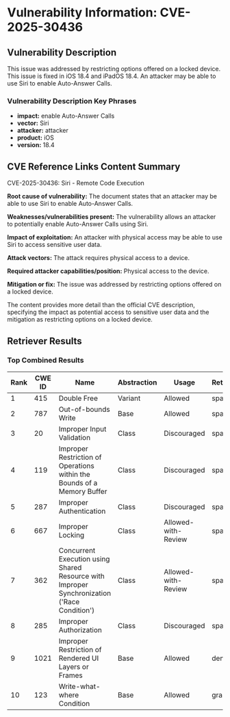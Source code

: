 # Vulnerability Information: CVE-2025-30436

## Vulnerability Description
This issue was addressed by restricting options offered on a locked device. This issue is fixed in iOS 18.4 and iPadOS 18.4. An attacker may be able to use Siri to enable Auto-Answer Calls.

### Vulnerability Description Key Phrases
- **impact:** enable Auto-Answer Calls
- **vector:** Siri
- **attacker:** attacker
- **product:** iOS
- **version:** 18.4

## CVE Reference Links Content Summary
CVE-2025-30436: Siri - Remote Code Execution

**Root cause of vulnerability:**
The document states that an attacker may be able to use Siri to enable Auto-Answer Calls.

**Weaknesses/vulnerabilities present:**
The vulnerability allows an attacker to potentially enable Auto-Answer Calls using Siri.

**Impact of exploitation:**
An attacker with physical access may be able to use Siri to access sensitive user data.

**Attack vectors:**
The attack requires physical access to a device.

**Required attacker capabilities/position:**
Physical access to the device.

**Mitigation or fix:**
The issue was addressed by restricting options offered on a locked device.

The content provides more detail than the official CVE description, specifying the impact as potential access to sensitive user data and the mitigation as restricting options on a locked device.

## Retriever Results

### Top Combined Results

| Rank | CWE ID | Name | Abstraction | Usage  | Retrievers | Individual Scores |
|------|--------|------|-------------|-------|------------|-------------------|
| 1 | 415 | Double Free | Variant | Allowed | sparse | 0.075 |
| 2 | 787 | Out-of-bounds Write | Base | Allowed | sparse | 0.075 |
| 3 | 20 | Improper Input Validation | Class | Discouraged | sparse | 0.074 |
| 4 | 119 | Improper Restriction of Operations within the Bounds of a Memory Buffer | Class | Discouraged | sparse | 0.071 |
| 5 | 287 | Improper Authentication | Class | Discouraged | sparse | 0.070 |
| 6 | 667 | Improper Locking | Class | Allowed-with-Review | sparse | 0.070 |
| 7 | 362 | Concurrent Execution using Shared Resource with Improper Synchronization ('Race Condition') | Class | Allowed-with-Review | sparse | 0.069 |
| 8 | 285 | Improper Authorization | Class | Discouraged | sparse | 0.069 |
| 9 | 1021 | Improper Restriction of Rendered UI Layers or Frames | Base | Allowed | dense | 0.403 |
| 10 | 123 | Write-what-where Condition | Base | Allowed | graph | 0.003 |

